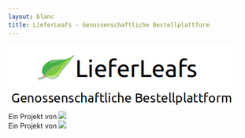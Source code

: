 ```yaml
---
layout: blanc
title: LieferLeafs - Genossenschaftliche Bestellplattform
---
```



<div class="container">
<div class="row">
<div class="col-12 align-self-center">
<div class="text-center mt-5">
<img class="mx-auto d-block" src="assets/logo.png">
</div>
</div>
</div>
<div class="row">
<div class="col-12 align-self-center">
<div class="text-center mt-5">
Ein Projekt von <a href="https://leanea.de"><img src="https://leanea.de/assets/leanea-logo-sm.png"></a>
</div>
</div>
</div>
Ein Projekt von <a href="https://leanea.de"><img src="https://leanea.de/assets/leanea-logo-sm.png"></a>

</div>
